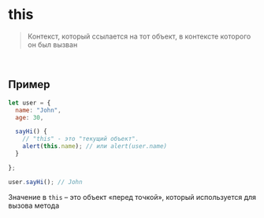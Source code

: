# this
> Контекст, который ссылается на тот объект, в контексте которого он был вызван

<br>

## Пример

```javascript
let user = {
  name: "John",
  age: 30,

  sayHi() {
    // "this" - это "текущий объект".
    alert(this.name); // или alert(user.name)
  }

};

user.sayHi(); // John


```
Значение в `this` – это объект «перед точкой», который используется для вызова метода
